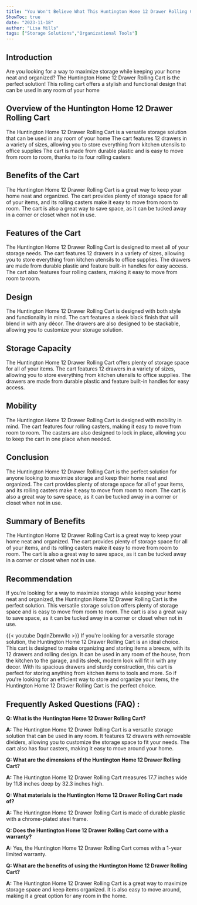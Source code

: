 ```yaml
---
title: "You Won't Believe What This Huntington Home 12 Drawer Rolling Cart Can Do!"
ShowToc: true 
date: "2023-11-18"
author: "Lisa Mills" 
tags: ["Storage Solutions","Organizational Tools"]
---
```

## Introduction
Are you looking for a way to maximize storage while keeping your home neat and organized? The Huntington Home 12 Drawer Rolling Cart is the perfect solution! This rolling cart offers a stylish and functional design that can be used in any room of your home

## Overview of the Huntington Home 12 Drawer Rolling Cart
The Huntington Home 12 Drawer Rolling Cart is a versatile storage solution that can be used in any room of your home The cart features 12 drawers in a variety of sizes, allowing you to store everything from kitchen utensils to office supplies The cart is made from durable plastic and is easy to move from room to room, thanks to its four rolling casters

## Benefits of the Cart
The Huntington Home 12 Drawer Rolling Cart is a great way to keep your home neat and organized. The cart provides plenty of storage space for all of your items, and its rolling casters make it easy to move from room to room. The cart is also a great way to save space, as it can be tucked away in a corner or closet when not in use.

## Features of the Cart
The Huntington Home 12 Drawer Rolling Cart is designed to meet all of your storage needs. The cart features 12 drawers in a variety of sizes, allowing you to store everything from kitchen utensils to office supplies. The drawers are made from durable plastic and feature built-in handles for easy access. The cart also features four rolling casters, making it easy to move from room to room.

## Design
The Huntington Home 12 Drawer Rolling Cart is designed with both style and functionality in mind. The cart features a sleek black finish that will blend in with any décor. The drawers are also designed to be stackable, allowing you to customize your storage solution.

## Storage Capacity
The Huntington Home 12 Drawer Rolling Cart offers plenty of storage space for all of your items. The cart features 12 drawers in a variety of sizes, allowing you to store everything from kitchen utensils to office supplies. The drawers are made from durable plastic and feature built-in handles for easy access.

## Mobility
The Huntington Home 12 Drawer Rolling Cart is designed with mobility in mind. The cart features four rolling casters, making it easy to move from room to room. The casters are also designed to lock in place, allowing you to keep the cart in one place when needed.

## Conclusion
The Huntington Home 12 Drawer Rolling Cart is the perfect solution for anyone looking to maximize storage and keep their home neat and organized. The cart provides plenty of storage space for all of your items, and its rolling casters make it easy to move from room to room. The cart is also a great way to save space, as it can be tucked away in a corner or closet when not in use.

## Summary of Benefits
The Huntington Home 12 Drawer Rolling Cart is a great way to keep your home neat and organized. The cart provides plenty of storage space for all of your items, and its rolling casters make it easy to move from room to room. The cart is also a great way to save space, as it can be tucked away in a corner or closet when not in use.

## Recommendation
If you’re looking for a way to maximize storage while keeping your home neat and organized, the Huntington Home 12 Drawer Rolling Cart is the perfect solution. This versatile storage solution offers plenty of storage space and is easy to move from room to room. The cart is also a great way to save space, as it can be tucked away in a corner or closet when not in use.

{{< youtube DqdnZbmwlIc >}} 
If you're looking for a versatile storage solution, the Huntington Home 12 Drawer Rolling Cart is an ideal choice. This cart is designed to make organizing and storing items a breeze, with its 12 drawers and rolling design. It can be used in any room of the house, from the kitchen to the garage, and its sleek, modern look will fit in with any decor. With its spacious drawers and sturdy construction, this cart is perfect for storing anything from kitchen items to tools and more. So if you're looking for an efficient way to store and organize your items, the Huntington Home 12 Drawer Rolling Cart is the perfect choice.

## Frequently Asked Questions (FAQ) :
**Q: What is the Huntington Home 12 Drawer Rolling Cart?**

**A:** The Huntington Home 12 Drawer Rolling Cart is a versatile storage solution that can be used in any room. It features 12 drawers with removable dividers, allowing you to customize the storage space to fit your needs. The cart also has four casters, making it easy to move around your home.

**Q: What are the dimensions of the Huntington Home 12 Drawer Rolling Cart?**

**A:** The Huntington Home 12 Drawer Rolling Cart measures 17.7 inches wide by 11.8 inches deep by 32.3 inches high. 

**Q: What materials is the Huntington Home 12 Drawer Rolling Cart made of?**

**A:** The Huntington Home 12 Drawer Rolling Cart is made of durable plastic with a chrome-plated steel frame. 

**Q: Does the Huntington Home 12 Drawer Rolling Cart come with a warranty?**

**A:** Yes, the Huntington Home 12 Drawer Rolling Cart comes with a 1-year limited warranty. 

**Q: What are the benefits of using the Huntington Home 12 Drawer Rolling Cart?**

**A:** The Huntington Home 12 Drawer Rolling Cart is a great way to maximize storage space and keep items organized. It is also easy to move around, making it a great option for any room in the home.



